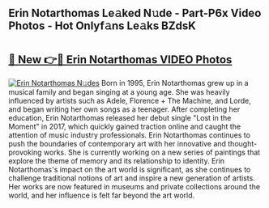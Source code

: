 ## Erin Notarthomas Le𝚊ked N𝚞de - Part-P6x Video Photos - Hot Onlyf𝚊ns Le𝚊ks BZdsK

# <h2><a href="http://ab17239.deff.icu/?id=Erin+Notarthomas">🔗 New 👉🔴 Erin Notarthomas VIDEO Photos</a></h2>

[![Erin Notarthomas N𝚞des](https://i.imgur.com/rIISA9y.gif)](http://ab17239.deff.icu/?id=Erin+Notarthomas)
Born in 1995, Erin Notarthomas grew up in a musical family and began singing at a young age. She was heavily influenced by artists such as Adele, Florence + The Machine, and Lorde, and began writing her own songs as a teenager. After completing her education, Erin Notarthomas released her debut single "Lost in the Moment" in 2017, which quickly gained traction online and caught the attention of music industry professionals. Erin Notarthomas continues to push the boundaries of contemporary art with her innovative and thought-provoking works. She is currently working on a new series of paintings that explore the theme of memory and its relationship to identity. Erin Notarthomas's impact on the art world is significant, as she continues to challenge traditional notions of art and inspire a new generation of artists. Her works are now featured in museums and private collections around the world, and her influence is felt far beyond the art world.
